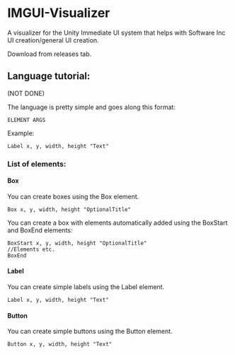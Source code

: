 # IMGUI-Visualizer
A visualizer for the Unity Immediate UI system that helps with Software Inc UI creation/general UI creation.

Download from releases tab.

## Language tutorial:
(NOT DONE)

The language is pretty simple and goes along this format:

`ELEMENT ARGS`

Example:

`Label x, y, width, height "Text"`

### List of elements:

#### Box

You can create boxes using the Box element.

```
Box x, y, width, height "OptionalTitle"
```

You can create a box with elements automatically added using the BoxStart and BoxEnd elements:

```
BoxStart x, y, width, height "OptionalTitle"
//Elements etc.
BoxEnd
```
#### Label

You can create simple labels using the Label element.

`Label x, y, width, height "Text"`

#### Button

You can create simple buttons using the Button element.

`Button x, y, width, height "Text"`

